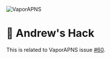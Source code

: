 ![VaporAPNS](https://cloud.githubusercontent.com/assets/4346200/19014987/344c5014-87fb-11e6-8727-3a687117c17e.png)

# 💉 Andrew's Hack
This is related to VaporAPNS issue [#60](https://github.com/matthijs2704/vapor-apns/issues/60).
